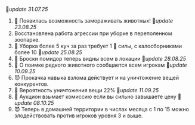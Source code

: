 🚩*update 31.07.25*
1. 🥶 Появилась возможность замораживать животных!
🚩*update 23.08.25*
1. Восстановлена работа агрессии при уборке в переполенном зоопарке.
2. 💩 Уборка более 5 куч за раз требует 1 💪 силы, с калосборниками более 10
🚩*update 25.08.25*
1. 🍅 Броски помидор теперь видны всем в локации
🚩*update 28.08.25*
1. 📣 О поимке редкого животного сообщается всем игрокам
🚩*update 10.09.25*
1. 😈 Прокачка навыка взлома действует и на уничтожение вещей конкурентов.
2. 🚨 Вероятность уничтожения вещи 22%
🚩*update 11.09.25*
1. 🏦 Аукцион взымает комиссию если вы сильно завышаете цену
🚩*update 08.10.25*
1. 😈 Теперь в домашней территории в числах месяца с 1 по 15 можно злодействовать против игроков уровня 3 и выше.